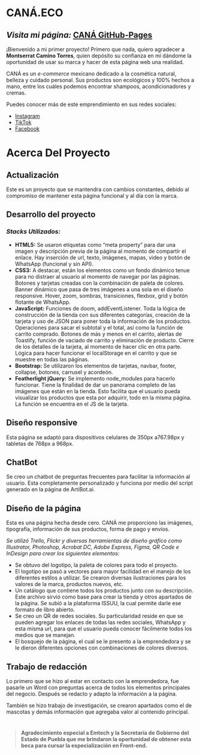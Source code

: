 # CANÁ.ECO

## _Visita mi página:_ [CANÁ GitHub-Pages](https://militzaflores.github.io/CANA.ECO/)

¡Bienvenido a mi primer proyecto! Primero que nada, quiero agradecer a **Montserrat Camino Torres**, quien depósito su confianza en mí dándome la oportunidad de usar su marca y hacer de esta página web una realidad.

CANÁ es un _e-commerce_ mexicano dedicado a la cosmética natural, belleza y cuidado personal. Sus productos son ecológicos y 100% hechos a mano, entre los cuáles podemos encontrar shampoos, acondicionadores y cremas.

Puedes conocer más de este emprendimiento en sus redes sociales:

- [Instagram](https://www.instagram.com/cana.eco/)
- [TikTok](https://www.tiktok.com/@cana.eco)
- [Facebook](https://web.facebook.com/profile.php?id=100064151620372&_rdc=1&_rdr)

# Acerca Del Proyecto

## Actualización 
Este es un proyecto que se mantendra con cambios constantes, debido al compromiso de mantener esta página funcional y al día con la marca.

## Desarrollo del proyecto 

### _Stacks Utilizados:_

- **HTML5:** Se usaron etiquetas como “meta property” para dar una imagen y descripción previa de la página al momento de compartir el enlace. Hay inserción de url, texto, imágenes, mapas, video y botón de WhatsApp (funcional y sin API).
- **CSS3:** A destacar, están los elementos como un fondo dinámico tenue para no distraer al usuario al momento de navegar por las páginas. Botones y tarjetas creadas con la combinación de paleta de colores. Banner dinámico que pasa de tres imágenes a una sola en el diseño responsive. Hover, zoom, sombras, transiciones, flexbox, grid y botón flotante de WhatsApp.
- **JavaScript:** Funciones de doom, addEventListener. Toda la lógica de construcción de la tienda con sus diferentes categorías, creación de la tarjeta y uso de JSON para poner toda la información de los productos. Operaciones para sacar el subtotal y el total, así como la función de carrito comprado. Botones de más y menos en el carrito, alertas de Toastify, función de vaciado de carrito y eliminación de producto. Cierre de los detalles de la tarjeta, al momento de hacer clic en otra parte. Lógica para hacer funcionar el localStorage en el carrito y que se muestre en todas las páginas. 
- **Bootstrap:** Se utilizaron los elementos de tarjetas, navbar, footer, collapse, botones, carrusel y acordeón.
- **Featherlight jQuery:** Se implemento node_modules para hacerlo funcionar. Tiene la finalidad de dar un panorama completo de las imágenes que están en la tienda. Esto facilita que el usuario pueda visualizar los productos que esta por adquirir, todo en la misma página. La función se encuentra en el JS de la tarjeta.

## Diseño responsive
Esta página se adaptó para dispositivos celulares de 350px a767.98px y tabletas de 768px a 968px.

## ChatBot
Se creo un chatbot de preguntas frecuentes para facilitar la información al usuario. Esta completamente personalizado y funciona por medio del script generado en la página de ArtiBot.ai.

## Diseño de la página
Esta es una página hecha desde cero. CANÁ me proporciono las imágenes, tipografía, información de sus productos, forma de pago y envíos.

_Se utilizó Trello, Flickr y diversas herramientas de diseño gráfico como Illustrator, Photoshop, Acrobat DC, Adobe Express, Figma, QR Code e InDesign para crear los siguientes elementos:_

- Se obtuvo del logotipo, la paleta de colores para todo el proyecto.   
- El logotipo se pasó a vectores para mayor facilidad en el manejo de los diferentes estilos a utilizar. Se crearon diversas ilustraciones para los valores de la marca, productos nuevos, etc.
- Un catálogo que contiene todos los productos junto con su descripción. Este archivo sirvió como base para crear la tienda y otros apartados de la página. Se subió a la plataforma ISSUU, la cual permite darle ese formato de libro abierto.
- Se creo un QR de redes sociales. Su particularidad reside en que se pueden agregar los enlaces de todas las redes sociales, WhatsApp y esta misma url, para que el usuario pueda conocer fácilmente todos los medios que se manejan.
- El bosquejo de la página, el cual se le presento a la emprendedora y se le dieron diferentes opciones con combinaciones de colores diversos.

## Trabajo de redacción
Lo primero que se hizo al estar en contacto con la emprendedora, fue pasarle un Word con preguntas acerca de todos los elementos principales del negocio. Después se redacto y adapto la información a la página. 

También se hizo trabajo de investigación, se crearon apartados como el de mascotas y demás información que agregaba valor al contenido principal.
#
> **Agradecimiento especial a Emtech y la Secretaría de Gobierno del Estado de Puebla que me brindaron la oportunidad de obtener esta beca para cursar la especialización en Front-end.**
